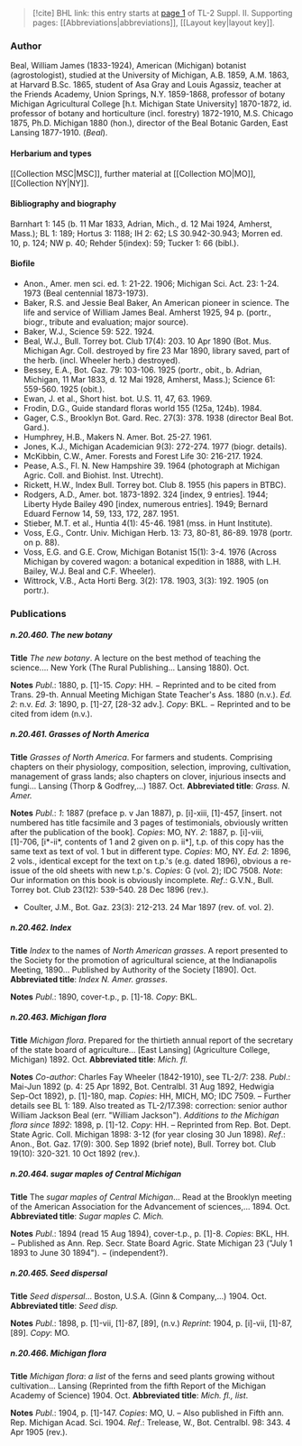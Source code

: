 > [!cite] BHL link: this entry starts at [page 1](https://www.biodiversitylibrary.org/item/103859#page/11/mode/1up) of TL-2 Suppl. II.
> Supporting pages: [[Abbreviations|abbreviations]], [[Layout key|layout key]].

### Author

Beal, William James (1833-1924), American (Michigan) botanist (agrostologist), studied at the University of Michigan, A.B. 1859, A.M. 1863, at Harvard B.Sc. 1865, student of Asa Gray and Louis Agassiz, teacher at the Friends Academy, Union Springs, N.Y. 1859-1868, professor of botany Michigan Agricultural College \[h.t. Michigan State University\] 1870-1872, id. professor of botany and horticulture (incl. forestry) 1872-1910, M.S. Chicago 1875, Ph.D. Michigan 1880 (hon.), director of the Beal Botanic Garden, East Lansing 1877-1910. (*Beal*).

#### Herbarium and types

[[Collection MSC|MSC]], further material at [[Collection MO|MO]], [[Collection NY|NY]].

#### Bibliography and biography

Barnhart 1: 145 (b. 11 Mar 1833, Adrian, Mich., d. 12 Mai 1924, Amherst, Mass.); BL 1: 189; Hortus 3: 1188; IH 2: 62; LS 30.942-30.943; Morren ed. 10, p. 124; NW p. 40; Rehder 5(index): 59; Tucker 1: 66 (bibl.).

#### Biofile

- Anon., Amer. men sci. ed. 1: 21-22. 1906; Michigan Sci. Act. 23: 1-24. 1973 (Beal centennial 1873-1973).
- Baker, R.S. and Jessie Beal Baker, An American pioneer in science. The life and service of William James Beal. Amherst 1925, 94 p. (portr., biogr., tribute and evaluation; major source).
- Baker, W.J., Science 59: 522. 1924.
- Beal, W.J., Bull. Torrey bot. Club 17(4): 203. 10 Apr 1890 (Bot. Mus. Michigan Agr. Coll. destroyed by fire 23 Mar 1890, library saved, part of the herb. (incl. Wheeler herb.) destroyed).
- Bessey, E.A., Bot. Gaz. 79: 103-106. 1925 (portr., obit., b. Adrian, Michigan, 11 Mar 1833, d. 12 Mai 1928, Amherst, Mass.); Science 61: 559-560. 1925 (obit.).
- Ewan, J. et al., Short hist. bot. U.S. 11, 47, 63. 1969.
- Frodin, D.G., Guide standard floras world 155 (125a, 124b). 1984.
- Gager, C.S., Brooklyn Bot. Gard. Rec. 27(3): 378. 1938 (director Beal Bot. Gard.).
- Humphrey, H.B., Makers N. Amer. Bot. 25-27. 1961.
- Jones, K.J., Michigan Academician 9(3): 272-274. 1977 (biogr. details).
- McKibbin, C.W., Amer. Forests and Forest Life 30: 216-217. 1924.
- Pease, A.S., Fl. N. New Hampshire 39. 1964 (photograph at Michigan Agric. Coll. and Biohist. Inst. Utrecht).
- Rickett, H.W., Index Bull. Torrey bot. Club 8. 1955 (his papers in BTBC).
- Rodgers, A.D., Amer. bot. 1873-1892. 324 \[index, 9 entries\]. 1944; Liberty Hyde Bailey 490 \[index, numerous entries\]. 1949; Bernard Eduard Fernow 14, 59, 133, 172, 287. 1951.
- Stieber, M.T. et al., Huntia 4(1): 45-46. 1981 (mss. in Hunt Institute).
- Voss, E.G., Contr. Univ. Michigan Herb. 13: 73, 80-81, 86-89. 1978 (portr. on p. 88).
- Voss, E.G. and G.E. Crow, Michigan Botanist 15(1): 3-4. 1976 (Across Michigan by covered wagon: a botanical expedition in 1888, with L.H. Bailey, W.J. Beal and C.F. Wheeler).
- Wittrock, V.B., Acta Horti Berg. 3(2): 178. 1903, 3(3): 192. 1905 (on portr.).

### Publications

##### n.20.460. The new botany

**Title**
*The new botany*. A lecture on the best method of teaching the science.... New York (The Rural Publishing... Lansing 1880). Oct.

**Notes**
*Publ*.: 1880, p. \[1\]-15. *Copy*: HH. − Reprinted and to be cited from Trans. 29-th. Annual Meeting Michigan State Teacher's Ass. 1880 (n.v.).
*Ed. 2*: n.v.
*Ed. 3*: 1890, p. \[1\]-27, \[28-32 adv.\]. *Copy*: BKL. − Reprinted and to be cited from idem (n.v.).

##### n.20.461. Grasses of North America

**Title**
*Grasses of North America*. For farmers and students. Comprising chapters on their physiology, composition, selection, improving, cultivation, management of grass lands; also chapters on clover, injurious insects and fungi... Lansing (Thorp & Godfrey,...) 1887. Oct.
**Abbreviated title**: *Grass. N. Amer.*

**Notes**
*Publ*.: *1*: 1887 (preface p. v Jan 1887), p. \[i\]-xiii, \[1\]-457, \[insert. not numbered has title facsimile and 3 pages of testimonials, obviously written after the publication of the book\].
*Copies*: MO, NY.
*2*: 1887, p. \[i\]-viii, \[1\]-706, \[i\*-ii\*, contents of 1 and 2 given on p. ii\*\], t.p. of this copy has the same text as text of vol. 1 but in different type. *Copies*: MO, NY.
*Ed. 2*: 1896, 2 vols., identical except for the text on t.p.'s (e.g. dated 1896), obvious a re-issue of the old sheets with new t.p.'s. *Copies*: G (vol. 2); IDC 7508.
*Note*: Our information on this book is obviously incomplete.
*Ref*.: G.V.N., Bull. Torrey bot. Club 23(12): 539-540. 28 Dec 1896 (rev.).
- Coulter, J.M., Bot. Gaz. 23(3): 212-213. 24 Mar 1897 (rev. of. vol. 2).

##### n.20.462. Index

**Title**
*Index* to the names of *North American grasses*. A report presented to the Society for the promotion of agricultural science, at the Indianapolis Meeting, 1890... Published by Authority of the Society \[1890\]. Oct.
**Abbreviated title**: *Index N. Amer. grasses*.

**Notes**
*Publ*.: 1890, cover-t.p., p. \[1\]-18. *Copy*: BKL.

##### n.20.463. Michigan flora

**Title**
*Michigan flora*. Prepared for the thirtieth annual report of the secretary of the state board of agriculture... \[East Lansing\] (Agriculture College, Michigan) 1892. Oct.
**Abbreviated title**: *Mich. fl.*

**Notes**
*Co-author*: Charles Fay Wheeler (1842-1910), see TL-2/7: 238.
*Publ*.: Mai-Jun 1892 (p. 4: 25 Apr 1892, Bot. Centralbl. 31 Aug 1892, Hedwigia Sep-Oct 1892), p. \[1\]-180, map. *Copies*: HH, MICH, MO; IDC 7509. – Further details see BL 1: 189. Also treated as TL-2/17.398: correction: senior author William Jackson Beal (err. "William Jackson").
*Additions to the Michigan flora since 1892*: 1898, p. \[1\]-12. *Copy*: HH. – Reprinted from Rep. Bot. Dept. State Agric. Coll. Michigan 1898: 3-12 (for year closing 30 Jun 1898).
*Ref*.: Anon., Bot. Gaz. 17(9): 300. Sep 1892 (brief note), Bull. Torrey bot. Club 19(10): 320-321. 10 Oct 1892 (rev.).

##### n.20.464. sugar maples of Central Michigan

**Title**
The *sugar maples of Central Michigan*... Read at the Brooklyn meeting of the American Association for the Advancement of sciences,... 1894. Oct.
**Abbreviated title**: *Sugar maples C. Mich.*

**Notes**
*Publ*.: 1894 (read 15 Aug 1894), cover-t.p., p. \[1\]-8. *Copies*: BKL, HH. − Published as Ann. Rep. Secr. State Board Agric. State Michigan 23 ("July 1 1893 to June 30 1894"). − (independent?).

##### n.20.465. Seed dispersal

**Title**
*Seed dispersal*... Boston, U.S.A. (Ginn & Company,...) 1904. Oct.
**Abbreviated title**: *Seed disp.*

**Notes**
*Publ*.: 1898, p. \[1\]-vii, \[1\]-87, \[89\], (n.v.)
*Reprint*: 1904, p. \[i\]-vii, \[1\]-87, \[89\]. *Copy*: MO.

##### n.20.466. Michigan flora

**Title**
*Michigan flora*: *a list* of the ferns and seed plants growing without cultivation... Lansing (Reprinted from the fifth Report of the Michigan Academy of Science) 1904. Oct.
**Abbreviated title**: *Mich. fl., list*.

**Notes**
*Publ*.: 1904, p. \[1\]-147. *Copies*: MO, U. – Also published in Fifth ann. Rep. Michigan Acad. Sci. 1904.
*Ref*.: Trelease, W., Bot. Centralbl. 98: 343. 4 Apr 1905 (rev.).

